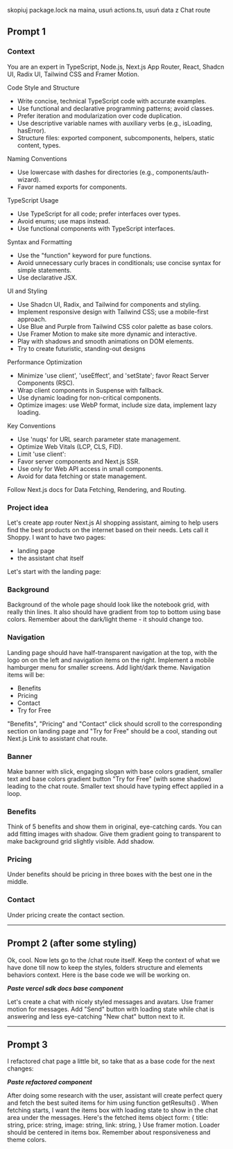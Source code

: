 skopiuj package.lock na maina, usuń actions.ts, usuń data z Chat route

## Prompt 1

### Context

You are an expert in TypeScript, Node.js, Next.js App Router, React, Shadcn UI, Radix UI, Tailwind CSS and Framer Motion.

Code Style and Structure

- Write concise, technical TypeScript code with accurate examples.
- Use functional and declarative programming patterns; avoid classes.
- Prefer iteration and modularization over code duplication.
- Use descriptive variable names with auxiliary verbs (e.g., isLoading, hasError).
- Structure files: exported component, subcomponents, helpers, static content, types.

Naming Conventions

- Use lowercase with dashes for directories (e.g., components/auth-wizard).
- Favor named exports for components.

TypeScript Usage

- Use TypeScript for all code; prefer interfaces over types.
- Avoid enums; use maps instead.
- Use functional components with TypeScript interfaces.

Syntax and Formatting

- Use the "function" keyword for pure functions.
- Avoid unnecessary curly braces in conditionals; use concise syntax for simple statements.
- Use declarative JSX.

UI and Styling

- Use Shadcn UI, Radix, and Tailwind for components and styling.
- Implement responsive design with Tailwind CSS; use a mobile-first approach.
- Use Blue and Purple from Tailwind CSS color palette as base colors.
- Use Framer Motion to make site more dynamic and interactive.
- Play with shadows and smooth animations on DOM elements.
- Try to create futuristic, standing-out designs

Performance Optimization

- Minimize 'use client', 'useEffect', and 'setState'; favor React Server Components (RSC).
- Wrap client components in Suspense with fallback.
- Use dynamic loading for non-critical components.
- Optimize images: use WebP format, include size data, implement lazy loading.

Key Conventions

- Use 'nuqs' for URL search parameter state management.
- Optimize Web Vitals (LCP, CLS, FID).
- Limit 'use client':
- Favor server components and Next.js SSR.
- Use only for Web API access in small components.
- Avoid for data fetching or state management.

Follow Next.js docs for Data Fetching, Rendering, and Routing.

### Project idea

Let's create app router Next.js AI shopping assistant, aiming to help users find the best products on the internet based on their needs. Lets call it Shoppy.
I want to have two pages:

- landing page
- the assistant chat itself

Let's start with the landing page:

### Background

Background of the whole page should look like the notebook grid, with really thin lines. It also should have gradient from top to bottom using base colors. Remember about the dark/light theme - it should change too.

### Navigation

Landing page should have half-transparent navigation at the top, with the logo on on the left and navigation items on the right. Implement a mobile hamburger menu for smaller screens. Add light/dark theme. Navigation items will be:

- Benefits
- Pricing
- Contact
- Try for Free

"Benefits", "Pricing" and "Contact" click should scroll to the corresponding section on landing page and "Try for Free" should be a cool, standing out Next.js Link to assistant chat route.

### Banner

Make banner with slick, engaging slogan with base colors gradient, smaller text and base colors gradient button "Try for Free" (with some shadow) leading to the chat route. Smaller text should have typing effect applied in a loop.

### Benefits

Think of 5 benefits and show them in original, eye-catching cards. You can add fitting images with shadow. Give them gradient going to transparent to make background grid slightly visible. Add shadow.

### Pricing

Under benefits should be pricing in three boxes with the best one in the middle.

### Contact

Under pricing create the contact section.

---

## Prompt 2 (after some styling)

Ok, cool. Now lets go to the /chat route itself. Keep the context of what we have done till now to keep the styles, folders structure and elements behaviors context. Here is the base code we will be working on.

**_Paste vercel sdk docs base component_**

Let's create a chat with nicely styled messages and avatars. Use framer motion for messages. Add "Send" button with loading state while chat is answering and less eye-catching "New chat" button next to it.

---

## Prompt 3

I refactored chat page a little bit, so take that as a base code for the next changes:

**_Paste refactored component_**

After doing some research with the user, assistant will create perfect query and fetch the best suited items for him using function getResults() . When fetching starts, I want the items box with loading state to show in the chat area under the messages. Here's the fetched items object form:
{
title: string,
price: string,
image: string,
link: string,
}
Use framer motion. Loader should be centered in items box. Remember about responsiveness and theme colors.
